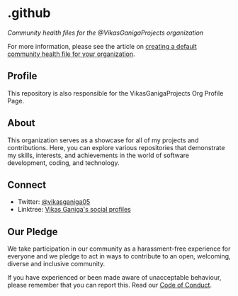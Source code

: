 # .github

*Community health files for the @VikasGanigaProjects organization*

For more information, please see the article on [creating a default community health file for your organization](https://docs.github.com/en/communities/setting-up-your-project-for-healthy-contributions/creating-a-default-community-health-file).

## Profile

This repository is also responsible for the VikasGanigaProjects Org Profile Page.

## About

This organization serves as a showcase for all of my projects and contributions. Here, you can explore various repositories that demonstrate my skills, interests, and achievements in the world of software development, coding, and technology.

## Connect

- Twitter: [@vikasganiga05](https://twitter.com/vikasganiga05)
- Linktree: [Vikas Ganiga's social profiles](https://linktr.ee/vikasganiga05)

## Our Pledge

We take participation in our community as a harassment-free experience for everyone and we pledge to act in ways to contribute to an open, welcoming, diverse and inclusive community.  

If you have experienced or been made aware of unacceptable behaviour, please remember that you can report this.  Read our [Code of Conduct](https://github.com/VikasGanigaProjects/.github/blob/main/CODE_OF_CONDUCT.md).
